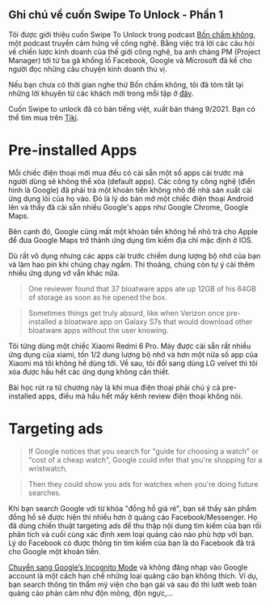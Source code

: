 ## Ghi chú về cuốn Swipe To Unlock - Phần 1

Tôi được giới thiệu cuốn Swipe To Unlock trong podcast [Bốn chấm không](https://open.spotify.com/show/0rbO8LhEBKGx2nsZ8ABCxG), một podcast truyền cảm hứng về công nghệ. Bằng việc trả lời các câu hỏi về chiến lược kinh doanh của thế giới công nghệ, ba anh chàng PM (Project Manager) tới từ ba gã khổng lồ Facebook, Google và Microsoft đã kể cho người đọc những câu chuyện kinh doanh thú vị. 

Nếu bạn chưa có thời gian nghe thử Bốn chấm không, tôi đã tóm tắt lại những lời khuyên từ các khách mời trong mỗi tập ở [đây](https://nanacoder.hashnode.dev/bon-cham-khong). 

Cuốn Swipe to unlock đã có bản tiếng việt, xuất bản tháng 9/2021. Bạn có thể tìm mua trên [Tiki](https://tiki.vn/swipe-to-unlock-p130327841.html?spid=130327842).

# Pre-installed Apps

Mỗi chiếc điện thoại mới mua đều có cài sẵn một số apps cài trước mà người dùng sẽ không thể xóa (default apps). Các công ty công nghệ (điển hình là Google) đã phải trả một khoản tiền không nhỏ để nhà sản xuất cài ứng dụng lõi của họ vào. Đó là lý do bản mở một chiếc điện thoại Android lên và thấy đã cài sẵn nhiều Google's apps như Google Chrome, Google Maps.

Bên cạnh đó, Google cũng mất một khoản tiền không hề nhỏ trả cho Apple để đưa Google Maps trở thành ứng dụng tìm kiếm địa chỉ mặc định ở IOS.

Dù rất vô dụng nhưng các apps cài trước chiếm dung lượng bộ nhớ của bạn và làm hao pin khi chúng chạy ngầm. Thi thoảng, chúng còn tự ý cài thêm nhiều ứng dụng vớ vẩn khác nữa.

> One reviewer found that 37 bloatware apps ate up 12GB of his 64GB of storage as soon as he opened the box.

> Sometimes things get truly absurd, like when Verizon once pre-installed a bloatware app on Galaxy S7s that would download other bloatware apps without the user knowing.

Tôi từng dùng một chiếc Xiaomi Redmi 6 Pro. Máy được cài sẵn rất nhiều ứng dụng của xiami, tốn 1/2 dung lượng bộ nhớ và hơn một nửa số app của Xiaomi mà tôi không hề dùng tới. Về sau, tôi đổi sang dùng LG velvet thì tôi xóa được hầu hết các ứng dụng không cần thiết.
 
Bài học rút ra từ chương này là khi mua điện thoại phải chú ý cả pre-installed apps, điều mà hầu hết mấy kênh review điện thoại không nói.

# Targeting ads

> If Google notices that you search for "guide for choosing a watch" or "cost of a cheap watch", Google could infer that you're shopping for a wristwatch.

> Then they could show you ads for watches when you're doing future searches.

Khi bạn search Google với từ khóa "đồng hồ giá rẻ", bạn sẽ thấy sản phẩm đồng hồ sẽ được hiện thì nhiều hơn ở quảng cáo Facebook/Messenger. Họ đã dùng chiến thuật targeting ads để thu thập nội dung tìm kiếm của bạn rồi phân tích và cuối cùng xác định xem loại quảng cáo nào phù hợp với bạn. Lý do Facebook có được thông tin tìm kiếm của bạn là do Facebook đã trả cho Google một khoản tiền.

[Chuyển sang Google’s Incognito Mode](https://www.rd.com/article/truth-google-incognito-mode/) và không đăng nhạp vào Google account là một cách hạn chế những loại quảng cáo bạn không thích. Ví dụ, bạn search thông tin thẩm mỹ viện cho bạn gái và sau đó thì lướt web toàn quảng cáo phản cảm như độn mông, độn ngực,...

